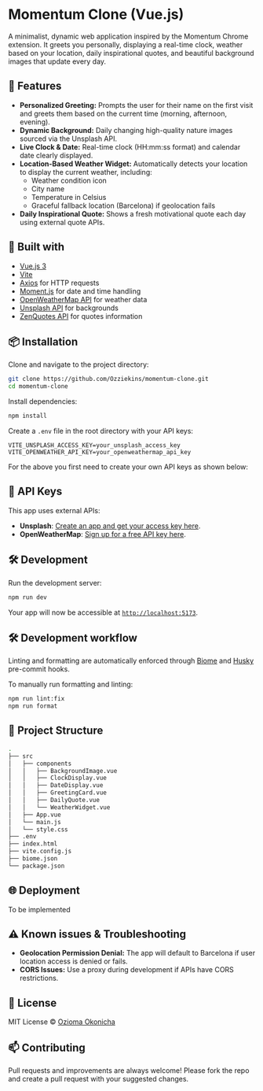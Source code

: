 # Momentum Clone (Vue.js)

A minimalist, dynamic web application inspired by the Momentum Chrome extension. It greets you personally, displaying a real-time clock, weather based on your location, daily inspirational quotes, and beautiful background images that update every day.

## 🌟 Features

- **Personalized Greeting:** Prompts the user for their name on the first visit and greets them based on the current time (morning, afternoon, evening).
- **Dynamic Background:** Daily changing high-quality nature images sourced via the Unsplash API.
- **Live Clock & Date:** Real-time clock (HH:mm:ss format) and calendar date clearly displayed.
- **Location-Based Weather Widget:** Automatically detects your location to display the current weather, including:
  - Weather condition icon
  - City name
  - Temperature in Celsius
  - Graceful fallback location (Barcelona) if geolocation fails
- **Daily Inspirational Quote:** Shows a fresh motivational quote each day using external quote APIs.

## 🚀 Built with

- [Vue.js 3](https://vuejs.org/)
- [Vite](https://vitejs.dev/)
- [Axios](https://axios-http.com/) for HTTP requests
- [Moment.js](https://momentjs.com/) for date and time handling
- [OpenWeatherMap API](https://openweathermap.org/api) for weather data
- [Unsplash API](https://unsplash.com/developers) for backgrounds
- [ZenQuotes API](https://zenquotes.io/) for quotes information

## 📦 Installation

Clone and navigate to the project directory:

```bash
git clone https://github.com/Ozziekins/momentum-clone.git
cd momentum-clone
```

Install dependencies:

```bash
npm install
```

Create a `.env` file in the root directory with your API keys:

```env
VITE_UNSPLASH_ACCESS_KEY=your_unsplash_access_key
VITE_OPENWEATHER_API_KEY=your_openweathermap_api_key
```

For the above you first need to create your own API keys as shown below:

## 🚨 API Keys

This app uses external APIs:
- **Unsplash**: [Create an app and get your access key here](https://unsplash.com/developers).
- **OpenWeatherMap**: [Sign up for a free API key here](https://openweathermap.org/api).

## 🛠️ Development

Run the development server:

```bash
npm run dev
```

Your app will now be accessible at [`http://localhost:5173`](http://localhost:5173).

## 🛠️ Development workflow

Linting and formatting are automatically enforced through [Biome](https://biomejs.dev/) and [Husky](https://typicode.github.io/husky) pre-commit hooks.

To manually run formatting and linting:

```bash
npm run lint:fix
npm run format
```

## 📖 Project Structure

```bash
.
├── src
│   ├── components
│   │   ├── BackgroundImage.vue
│   │   ├── ClockDisplay.vue
│   │   ├── DateDisplay.vue
│   │   ├── GreetingCard.vue
│   │   ├── DailyQuote.vue
│   │   └── WeatherWidget.vue
│   ├── App.vue
│   └── main.js
│   └── style.css
├── .env
├── index.html
├── vite.config.js
├── biome.json
└── package.json
```

## 🌐 Deployment

To be implemented

## ⚠️ Known issues & Troubleshooting

- **Geolocation Permission Denial:** The app will default to Barcelona if user location access is denied or fails.
- **CORS Issues:** Use a proxy during development if APIs have CORS restrictions.

## 📄 License

MIT License © [Ozioma Okonicha](https://github.com/Ozziekins)

## 📫 Contributing

Pull requests and improvements are always welcome! Please fork the repo and create a pull request with your suggested changes.